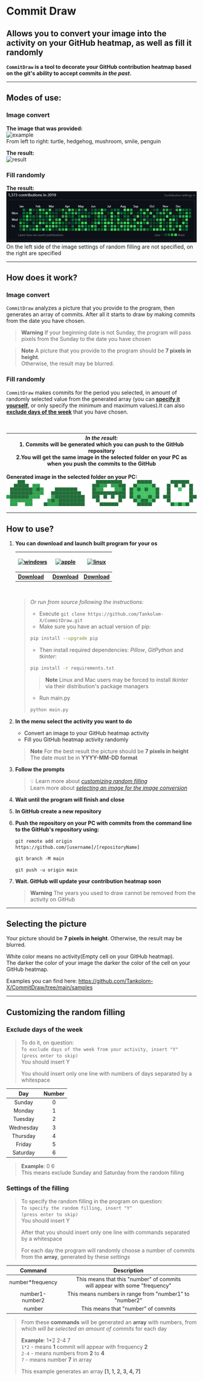 # Commit Draw

## Allows you to convert your image into the activity on your GitHub heatmap, as well as fill it randomly

**`CommitDraw` is a tool to decorate your GitHub contribution heatmap
based on the git's ability to accept commits _in the past_.**

---

## Modes of use:

### Image convert

**The image that was provided:**\
![example](https://github.com/Tankolom-X/CommitDraw/blob/main/media/example.png?raw=True "example") \
From left to right: turtle, hedgehog, mushroom, smile, penguin

**The result:**\
![result](https://github.com/Tankolom-X/CommitDraw/blob/main/media/result.png?raw=True "result")

### Fill randomly

**The result:**\
![result](https://github.com/Tankolom-X/CommitDraw/blob/main/media/random_filling.png?raw=True "result")\
On the left side of the image settings of random filling are not specified, on the right are specified


---

## How does it work?

### Image convert

`CommitDraw` analyzes a picture that you provide to the
program, then generates an array of commits. After all it starts to draw by making commits
from the date you have chosen.
> **Warning**
> If your beginning date is not Sunday, the program will pass pixels from the Sunday
> to the date you have chosen

> **Note**
> A picture that you provide to the program should be **7 pixels in height**.\
> Otherwise, the result may be blurred.

### Fill randomly

`CommitDraw` makes commits for the period you selected,
in amount of randomly selected value from the generated array (you can [**specify it
yourself**](https://github.com/Tankolom-X/CommitDraw#settings-of-the-filling), or
only specify the minimum and maximum values).It can also [**exclude days of the
week**](https://github.com/Tankolom-X/CommitDraw#exclude-days-of-the-week) that you have chosen.
</br>
</br>
</br>

| ***In the result:***<br/> **1. Commits will be generated which you can push to the GitHub repository<br/>2.You will get the same image in the selected folder on your PC as when you push the commits to the GitHub** |
|-------------------------------------------------------------------------------------------------------------------------------------------------------------------------------------------------------------------------------|


**Generated image in the selected folder on your PC:**\
![generated image](https://github.com/Tankolom-X/CommitDraw/blob/main/media/generated_image.png?raw=True "generated image on the PC")

---

## How to use?

1. **You can download and launch built program for your os**
   <table>
      <thead>
         <th>
            <p align="center">
               <a href="https://github.com/Tankolom-X/CommitDraw/blob/main/build/CommitDraw_windows.zip?raw=True" target="_blank">
                  <picture>
                     <source media="(prefers-color-scheme: dark)" srcset="https://github.com/Tankolom-X/CommitDraw/blob/main/media/os_icons/windows_white.png">
                     <source media="(prefers-color-scheme: light)" srcset="https://github.com/Tankolom-X/CommitDraw/blob/main/media/os_icons/windows.png">
                     <img alt="windows" src="https://github.com/Tankolom-X/CommitDraw/blob/main/media/os_icons/windows.png">
                  </picture>
               </a>
            </p>
         </th>
         <th>
            <p align="center">
               <a href="https://github.com/Tankolom-X/CommitDraw/blob/main/build/CommitDraw_macos.zip?raw=True" target="_blank">
                  <picture>
                     <source media="(prefers-color-scheme: dark)" srcset="https://github.com/Tankolom-X/CommitDraw/blob/main/media/os_icons/apple_white.png">
                     <source media="(prefers-color-scheme: light)" srcset="https://github.com/Tankolom-X/CommitDraw/blob/main/media/os_icons/apple.png">
                     <img alt="apple" src="https://github.com/Tankolom-X/CommitDraw/blob/main/media/os_icons/apple.png">
                  </picture>
               </a>
            </p>
         </th>
         <th>
            <p align="center">
               <a href="https://github.com/Tankolom-X/CommitDraw/blob/main/build/CommitDraw_linux.zip?raw=True" target="_blank">
                  <picture>
                     <source media="(prefers-color-scheme: dark)" srcset="https://github.com/Tankolom-X/CommitDraw/blob/main/media/os_icons/linux_white.png">
                     <source media="(prefers-color-scheme: light)" srcset="https://github.com/Tankolom-X/CommitDraw/blob/main/media/os_icons/linux.png">
                     <img alt="linux" src="https://github.com/Tankolom-X/CommitDraw/blob/main/media/os_icons/linux.png">
                  </picture>
               </a>
            </p>
         </th>
      </thead>
      <tbody>
         <th>
            <a href="https://github.com/Tankolom-X/CommitDraw/blob/main/build/CommitDraw_windows.zip?raw=True">Download</a>
         </th>
         <th>
            <a href="https://github.com/Tankolom-X/CommitDraw/blob/main/build/CommitDraw_macos.zip?raw=True">Download</a>
         </th>
         <th>
            <a href="https://github.com/Tankolom-X/CommitDraw/blob/main/build/CommitDraw_linux.zip?raw=True">Download</a>
         </th>
      </tbody>
   </table>

   <br>

   > *Or run from source following the instructions:*
   >   + Execute ```git clone https://github.com/Tankolom-X/CommitDraw.git```
   >   + Make sure you have an actual version of pip:
   >   ```bash
   >   pip install --upgrade pip 
   >   ```
   >   + Then install required dependencies: *Pillow*, *GitPython* and *tkinter*:
   >   ```bash
   >   pip install -r requirements.txt 
   >   ```
   >
   >   > **Note**
   > > Linux and Mac users may be forced to install *tkinter* via their distribution's package managers
   >
   >   + Run main.py
   >   ```bash
   >   python main.py
   >   ``` 

2. **In the menu select the activity you want to do**
    + Convert an image to your GitHub heatmap activity
    + Fill you GitHub heatmap activity randomly
   > **Note**
   > For the best result the picture should be **7 pixels in height**\
   > The date must be in **YYYY-MM-DD format**
3. **Follow the prompts**
   > :bulb:
   > Learn more about [*customizing random
   filling*](https://github.com/Tankolom-X/CommitDraw#customizing-the-random-filling)\
   > Learn more about [*selecting an image for the image
   conversion*](https://github.com/Tankolom-X/CommitDraw#selecting-the-picture)
4. **Wait until the program will finish and close**
5. **In GitHub create a new repository**
6. **Push the repository on your PC with commits from the command line to the GitHub's repository using:**
   ```
   git remote add origin https://github.com/[username]/[repositoryName]
   ```
   ```
   git branch -M main
   ```
   ```
   git push -u origin main
   ```
7. **Wait. GitHub will update your contribution heatmap soon**
   > **Warning**
   > The years you used to draw cannot be removed from the activity on GitHub

---

## Selecting the picture

Your picture should be **7 pixels in height**. Otherwise, the result may be blurred.

White color means no activity(Empty cell on your GitHub heatmap).\
The darker the color of your image the darker the color of the cell on your GitHub heatmap.

Examples you can find here: https://github.com/Tankolom-X/CommitDraw/tree/main/samples

---

## Customizing the random filling

### Exclude days of the week

> To do it, on question:\
> `To exclude days of the week from your activity, insert "Y"`\
> `(press enter to skip)`\
> You should insert Y
>
>  You should insert only one line with numbers of days separated by a whitespace
>

|     Day      | Number |
|:------------:|:------:|
|    Sunday    |   0    |
|    Monday    |   1    |
|   Tuesday    |   2    |
|  Wednesday   |   3    |
|   Thursday   |   4    |
|    Friday    |   5    |
|   Saturday   |   6    |

> **Example**: 0 6\
> This means exclude Sunday and Saturday from the random filling

### Settings of the filling

> To specify the random filling in the program on question:\
> `To specify the random filling, insert "Y"`\
> `(press enter to skip)`\
> You should insert Y
>
>  After that you should insert only one line with commands separated by a whitespace
>
>  For each day the program will randomly choose a number of commits from the **array**, generated by these *settings*

|     Command      |                                   Description                                   |
|:----------------:|:-------------------------------------------------------------------------------:|
| number*frequency | This means that this "number" of commits <br> will appear with some "frequency" |
| number1-number2  |             This means numbers in range from "number1" to "number2"             |
|      number      |                       This means that "number" of commits                       |

> From these **commands** will be generated an **array** with numbers, from which *will be selected
> an amount of commits* for each day
>
>  **Example**: 1*2 2-4 7\
> `1*2` - means **1** commit will appear with frequency **2**\
> `2-4` - means numbers from **2** to **4**\
> `7`   - means number **7** in array
>
>  This example generates an array **[1, 1, 2, 3, 4, 7]**